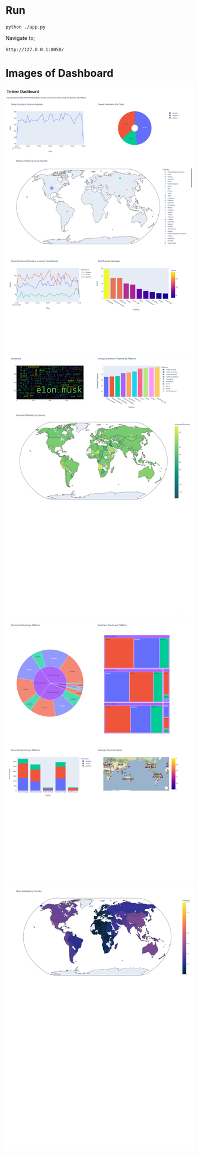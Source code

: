 # Run

```
python ./app.py
```
Navigate to;
```
http://127.0.0.1:8050/
```

# Images of Dashboard

![/media/output-0.png](/media/output-0.png)
![/media/output-1.png](/media/output-1.png)
![/media/output-2.png](/media/output-2.png)
![/media/output-3.png](/media/output-3.png)